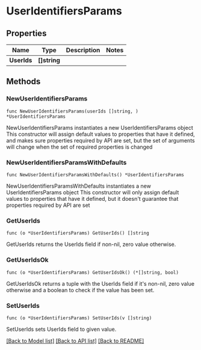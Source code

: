 # UserIdentifiersParams

## Properties

Name | Type | Description | Notes
------------ | ------------- | ------------- | -------------
**UserIds** | **[]string** |  | 

## Methods

### NewUserIdentifiersParams

`func NewUserIdentifiersParams(userIds []string, ) *UserIdentifiersParams`

NewUserIdentifiersParams instantiates a new UserIdentifiersParams object
This constructor will assign default values to properties that have it defined,
and makes sure properties required by API are set, but the set of arguments
will change when the set of required properties is changed

### NewUserIdentifiersParamsWithDefaults

`func NewUserIdentifiersParamsWithDefaults() *UserIdentifiersParams`

NewUserIdentifiersParamsWithDefaults instantiates a new UserIdentifiersParams object
This constructor will only assign default values to properties that have it defined,
but it doesn't guarantee that properties required by API are set

### GetUserIds

`func (o *UserIdentifiersParams) GetUserIds() []string`

GetUserIds returns the UserIds field if non-nil, zero value otherwise.

### GetUserIdsOk

`func (o *UserIdentifiersParams) GetUserIdsOk() (*[]string, bool)`

GetUserIdsOk returns a tuple with the UserIds field if it's non-nil, zero value otherwise
and a boolean to check if the value has been set.

### SetUserIds

`func (o *UserIdentifiersParams) SetUserIds(v []string)`

SetUserIds sets UserIds field to given value.



[[Back to Model list]](../README.md#documentation-for-models) [[Back to API list]](../README.md#documentation-for-api-endpoints) [[Back to README]](../README.md)


